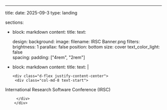 ---
title:
date: 2025-09-3
type: landing

sections:
  - block: markdown
    content:
      title: 
      text:
    
    design:
      background:
        image:
          filename: IRSC Banner.png
          filters:
            brightness: 1
          parallax: false
          position: bottom
          size: cover
          text_color_light: false      
      spacing:
        padding: ["4rem", "2rem"]     

  - block: markdown
    content:
      title:
      text:   |

        <div class="d-flex justify-content-center">
         <div class="col-md-8 text-start">
               
International Research Software Conference (IRSC)
 

         </div>
        </div>  
